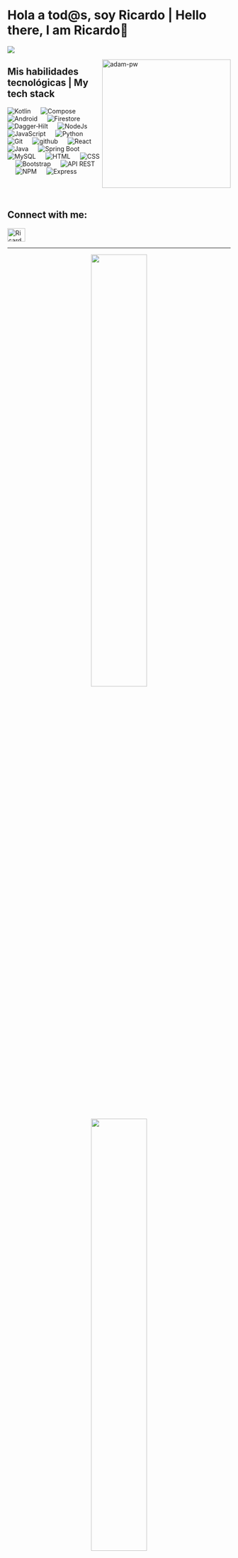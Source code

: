 # Hola a tod@s, soy Ricardo | Hello there, I am Ricardo👋

<p align="left">
 <img src="https://readme-typing-svg.herokuapp.com/?lines=Welcome+to+my+GitHub+Profile!&center=true&width=360&height=30">
</p>

<!--
![](https://github.com/halfrost/halfrost/blob/master/icons/header_.png)
![](https://raw.githubusercontent.com/rodrigograca31/rodrigograca31/master/matrix.svg) 
-->

<p><img align="right" src="https://github.com/Adam-pw/Adam-pw/blob/main/animation_500_kxa883sd.gif" alt="adam-pw" width="290"/></p>


## Mis habilidades tecnológicas | My tech stack

<p align="left"> 
  <a>
   <img alt="Kotlin" src="https://img.shields.io/badge/-Kotlin-7F52FF?logo=kotlin&logoColor=white">
  </a>
  &emsp;
  <a>
   <img alt="Compose" src="https://img.shields.io/badge/Jetpack_Compose-000000?logo=jetpackcompose&logoColor=white">
  </a>
  &emsp;
  <a>
   <img alt="Android" src="https://img.shields.io/badge/Android-3DDC84?logo=android&logoColor=white">
  </a>
  &emsp;
  <a>
   <img alt="Firestore" src="https://img.shields.io/badge/Firestore-yellow?logo=firebase">
  </a>
  &emsp;
  <a>
   <img alt="Dagger‑Hilt" src="https://img.shields.io/badge/Dagger‑Hilt-000000?logo=dagger&logoColor=white">
  </a>
  &emsp;
  <a> 
    <img alt="NodeJs" src="https://img.shields.io/badge/-NodeJS-green?logo=node.js&Color=white">
  </a> 
  &emsp;
  <a> 
     <img alt="JavaScript" src="https://img.shields.io/badge/JavaScript%20-%23F7DF1E.svg?logo=javascript&logoColor=black">
   </a>
  &emsp;
   <a>
    <img alt="Python" src="https://img.shields.io/badge/Python%20-%2314354C.svg?logo=python&logoColor=white">
  </a>
  &emsp;
  <a>
    <img alt="Git" src="https://img.shields.io/badge/-git-red?logo=git&logoColor=white"/>
  </a>
  &emsp; 
  <a> 
    <img alt="github" src="https://img.shields.io/badge/-GitHub-black?logo=github&logoColor=white">
  </a>
  &emsp;
  <a>
    <img alt="React" src="https://img.shields.io/badge/-React-blue?logo=react&logoColor=white">
  </a>
  &emsp;
  <a> 
    <img alt="Java" src="https://img.shields.io/badge/Java-ED8B00?logo=java&logoColor=white">
  </a> 
  &emsp;
  <a> 
    <img alt="Spring Boot" src="https://img.shields.io/badge/-SpringBoot-6DB33F?logo=springboot&logoColor=white">
  </a> 
  &emsp;
  <a> 
    <img alt="MySQL" src="https://img.shields.io/badge/MySQL-%2300f.svg?logo=mysql&logoColor=white">
  </a> 
  &emsp;
  <a> 
    <img alt="HTML" src="https://img.shields.io/badge/HTML5-%23E34F26.svg?logo=html5&logoColor=white">
  </a> 
  &emsp;
  <a> 
    <img alt="CSS" src="https://img.shields.io/badge/CSS3-%231572B6.svg?logo=css3&logoColor=white">
  </a> 
  &emsp;
  <a> 
    <img alt="Bootstrap" src="https://img.shields.io/badge/Bootstrap-%23563D7C.svg?logo=bootstrap&logoColor=white">
  </a>
  &emsp;
  <a> 
    <img alt="API REST" src="https://img.shields.io/badge/API%20REST-0082C9?logo=api&logoColor=white">
  </a>
  &emsp;
  <a> 
    <img alt="NPM" src="https://img.shields.io/badge/NPM-%23000000.svg?logo=npm&logoColor=white">
  </a> 
  &emsp;
  <a> 
    <img alt="Express" src="https://img.shields.io/badge/Express.js-404D59?logo=express&logoColor=white">
  </a>
  &emsp;

<br><br>
## Connect with me:
<p align="left">
  <a href="https://www.linkedin.com/in/ricardo-cea-gallardo-35b950159/" target="blank"><img align="center"
      src="https://raw.githubusercontent.com/rahuldkjain/github-profile-readme-generator/master/src/images/icons/Social/linked-in-alt.svg"
      alt="Ricardo Cea - IG" height="30" width="40" /></a>
</p>

-----
<p align="center">
  <img height="50%" width="auto" src ="https://github-readme-stats.vercel.app/api?username=ricardoCea-10&show_icons=true&count_private=true&theme=darcula&hide_border=true&hide=issues,contribs&bg_color=00000000">
  <img height="50%" width="auto" src ="https://github-readme-stats.vercel.app/api/top-langs/?username=ricardoCea-10&layout=compact&hide_border=true&theme=darcula&bg_color=00000000&langs_count=6&hide=jupyter%20notebook,tex,css,php">
  <br>
  <br>
 </p>

<!--
**ricardoCea-10/ricardoCea-10** is a ✨ _special_ ✨ repository because its `README.md` (this file) appears on your GitHub profile.

Here are some ideas to get you started:

- 🔭 I’m currently working on ...
- 🌱 I’m currently learning ...
- 👯 I’m looking to collaborate on ...
- 🤔 I’m looking for help with ...
- 💬 Ask me about ...
- 📫 How to reach me: ...
- 😄 Pronouns: ...
- ⚡ Fun fact: ...
-->
